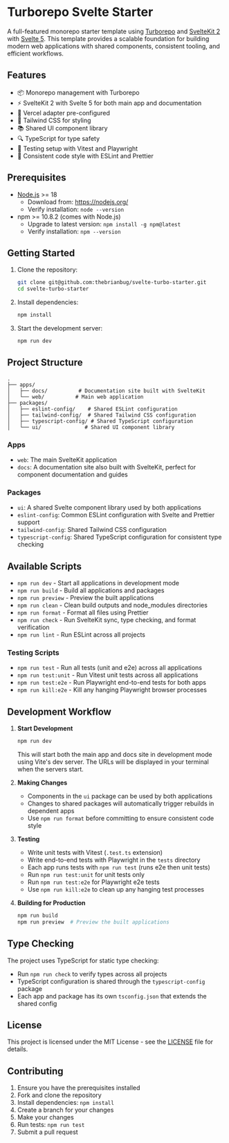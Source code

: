 # Turborepo Svelte Starter

A full-featured monorepo starter template using [Turborepo](https://turbo.build/) and [SvelteKit 2](https://kit.svelte.dev/) with [Svelte 5](https://svelte.dev/blog/svelte-5-preview). This template provides a scalable foundation for building modern web applications with shared components, consistent tooling, and efficient workflows.

## Features

- 📦 Monorepo management with Turborepo
- ⚡ SvelteKit 2 with Svelte 5 for both main app and documentation
- 🚀 Vercel adapter pre-configured
- 🎨 Tailwind CSS for styling
- 📚 Shared UI component library
- 🔍 TypeScript for type safety
- 🧪 Testing setup with Vitest and Playwright
- 📝 Consistent code style with ESLint and Prettier

## Prerequisites

- [Node.js](https://nodejs.org/) >= 18
  - Download from: https://nodejs.org/
  - Verify installation: `node --version`
- npm >= 10.8.2 (comes with Node.js)
  - Upgrade to latest version: `npm install -g npm@latest`
  - Verify installation: `npm --version`

## Getting Started

1. Clone the repository:
   ```sh
   git clone git@github.com:thebrianbug/svelte-turbo-starter.git
   cd svelte-turbo-starter
   ```

2. Install dependencies:
   ```sh
   npm install
   ```

3. Start the development server:
   ```sh
   npm run dev
   ```

## Project Structure

```
.
├── apps/
│   ├── docs/          # Documentation site built with SvelteKit
│   └── web/          # Main web application
├── packages/
│   ├── eslint-config/    # Shared ESLint configuration
│   ├── tailwind-config/  # Shared Tailwind CSS configuration
│   ├── typescript-config/ # Shared TypeScript configuration
│   └── ui/              # Shared UI component library
```

### Apps

- `web`: The main SvelteKit application
- `docs`: A documentation site also built with SvelteKit, perfect for component documentation and guides

### Packages

- `ui`: A shared Svelte component library used by both applications
- `eslint-config`: Common ESLint configuration with Svelte and Prettier support
- `tailwind-config`: Shared Tailwind CSS configuration
- `typescript-config`: Shared TypeScript configuration for consistent type checking

## Available Scripts

- `npm run dev` - Start all applications in development mode
- `npm run build` - Build all applications and packages
- `npm run preview` - Preview the built applications
- `npm run clean` - Clean build outputs and node_modules directories
- `npm run format` - Format all files using Prettier
- `npm run check` - Run SvelteKit sync, type checking, and format verification
- `npm run lint` - Run ESLint across all projects

### Testing Scripts

- `npm run test` - Run all tests (unit and e2e) across all applications
- `npm run test:unit` - Run Vitest unit tests across all applications
- `npm run test:e2e` - Run Playwright end-to-end tests for both apps
- `npm run kill:e2e` - Kill any hanging Playwright browser processes

## Development Workflow

1. **Start Development**
   ```sh
   npm run dev
   ```
   This will start both the main app and docs site in development mode using Vite's dev server. The URLs will be displayed in your terminal when the servers start.

2. **Making Changes**
   - Components in the `ui` package can be used by both applications
   - Changes to shared packages will automatically trigger rebuilds in dependent apps
   - Use `npm run format` before committing to ensure consistent code style

3. **Testing**
   - Write unit tests with Vitest (`.test.ts` extension)
   - Write end-to-end tests with Playwright in the `tests` directory
   - Each app runs tests with `npm run test` (runs e2e then unit tests)
   - Run `npm run test:unit` for unit tests only
   - Run `npm run test:e2e` for Playwright e2e tests
   - Use `npm run kill:e2e` to clean up any hanging test processes

4. **Building for Production**
   ```sh
   npm run build
   npm run preview  # Preview the built applications
   ```

## Type Checking

The project uses TypeScript for static type checking:

- Run `npm run check` to verify types across all projects
- TypeScript configuration is shared through the `typescript-config` package
- Each app and package has its own `tsconfig.json` that extends the shared config

## License

This project is licensed under the MIT License - see the [LICENSE](LICENSE) file for details.

## Contributing

1. Ensure you have the prerequisites installed
2. Fork and clone the repository
3. Install dependencies: `npm install`
4. Create a branch for your changes
5. Make your changes
6. Run tests: `npm run test`
7. Submit a pull request

